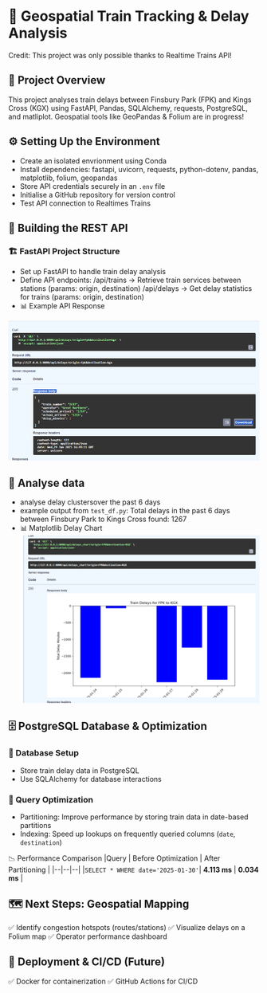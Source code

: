 # 🚄 Geospatial Train Tracking & Delay Analysis

Credit: This project was only possible thanks to Realtime Trains API! 

## 📌 Project Overview
This project analyses train delays between Finsbury Park (FPK) and Kings Cross (KGX) using FastAPI, Pandas, SQLAlchemy, requests, PostgreSQL, and matliplot. Geospatial tools like GeoPandas & Folium are in progress!

## ⚙️ Setting Up the Environment
- Create an isolated envrionment using Conda 
- Install dependencies: fastapi, uvicorn, requests, python-dotenv, pandas, matplotlib, folium, geopandas
- Store API credentials securely in an `.env` file 
- Initialise a GitHub repository for version control
- Test API connection to Realtimes Trains

## 🚀 Building the REST API
### 🏗️ FastAPI Project Structure
- Set up FastAPI to handle train delay analysis
- Define API endpoints:
    /api/trains → Retrieve train services between stations (params: origin, destination)
    /api/delays → Get delay statistics for trains (params: origin, destination)
- 📊 Example API Response

![alt text](images/image-11.png)


## 🔎  Analyse data  
- analyse delay clustersover the past 6 days
- example output from `test_df.py`:
Total delays in the past 6 days between Finsbury Park to Kings Cross found: 1267
- 📊 Matplotlib Delay Chart
![alt text](image.png)

## 🗄️ PostgreSQL Database & Optimization
### 🔹 Database Setup
- Store train delay data in PostgreSQL
- Use SQLAlchemy for database interactions

### 🚀 Query Optimization
- Partitioning: Improve performance by storing train data in date-based partitions
- Indexing: Speed up lookups on frequently queried columns (`date`, `destination`)

📉 Performance Comparison
|Query | Before Optimization	| After Partitioning |
|--|--|--|
|`SELECT * WHERE date='2025-01-30'`|	**4.113 ms** |	**0.034 ms** |

## 🗺️ Next Steps: Geospatial Mapping
✅ Identify congestion hotspots (routes/stations)
✅ Visualize delays on a Folium map
✅ Operator performance dashboard

## 🚢 Deployment & CI/CD (Future)
✅ Docker for containerization
✅ GitHub Actions for CI/CD